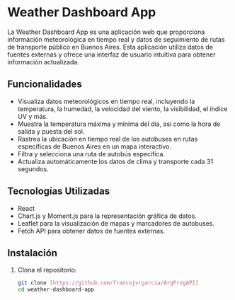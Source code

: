 # Weather Dashboard App

La Weather Dashboard App es una aplicación web que proporciona información meteorológica en tiempo real y datos de seguimiento de rutas de transporte público en Buenos Aires. Esta aplicación utiliza datos de fuentes externas y ofrece una interfaz de usuario intuitiva para obtener información actualizada.

## Funcionalidades
- Visualiza datos meteorológicos en tiempo real, incluyendo la temperatura, la humedad, la velocidad del viento, la visibilidad, el índice UV y más.
- Muestra la temperatura máxima y mínima del día, así como la hora de salida y puesta del sol.
- Rastrea la ubicación en tiempo real de los autobuses en rutas específicas de Buenos Aires en un mapa interactivo.
- Filtra y selecciona una ruta de autobús específica.
- Actualiza automáticamente los datos de clima y transporte cada 31 segundos.

## Tecnologías Utilizadas
- React
- Chart.js y Moment.js para la representación gráfica de datos.
- Leaflet para la visualización de mapas y marcadores de autobuses.
- Fetch API para obtener datos de fuentes externas.

## Instalación
1. Clona el repositorio:
   ```bash
   git clone [https://github.com/francojvrgarcia/ArgProgAPI]
   cd weather-dashboard-app
